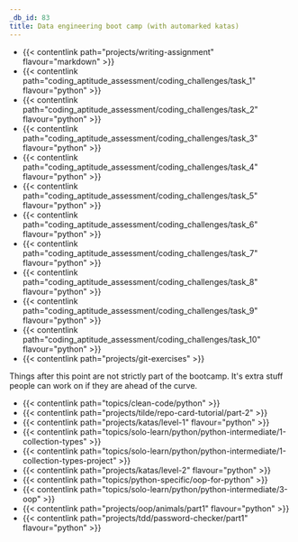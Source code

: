 ```yaml
---
_db_id: 83
title: Data engineering boot camp (with automarked katas)
---
```


- {{< contentlink path="projects/writing-assignment" flavour="markdown" >}}
- {{< contentlink path="coding_aptitude_assessment/coding_challenges/task_1" flavour="python" >}}
- {{< contentlink path="coding_aptitude_assessment/coding_challenges/task_2" flavour="python" >}}
- {{< contentlink path="coding_aptitude_assessment/coding_challenges/task_3" flavour="python" >}}
- {{< contentlink path="coding_aptitude_assessment/coding_challenges/task_4" flavour="python" >}}
- {{< contentlink path="coding_aptitude_assessment/coding_challenges/task_5" flavour="python" >}}
- {{< contentlink path="coding_aptitude_assessment/coding_challenges/task_6" flavour="python" >}}
- {{< contentlink path="coding_aptitude_assessment/coding_challenges/task_7" flavour="python" >}}
- {{< contentlink path="coding_aptitude_assessment/coding_challenges/task_8" flavour="python" >}}
- {{< contentlink path="coding_aptitude_assessment/coding_challenges/task_9" flavour="python" >}}
- {{< contentlink path="coding_aptitude_assessment/coding_challenges/task_10" flavour="python" >}}
- {{< contentlink path="projects/git-exercises" >}}

Things after this point are not strictly part of the bootcamp. It's extra stuff people can work on if they are ahead of the curve.

- {{< contentlink path="topics/clean-code/python" >}}
- {{< contentlink path="projects/tilde/repo-card-tutorial/part-2" >}}
- {{< contentlink path="projects/katas/level-1" flavour="python" >}}
- {{< contentlink path="topics/solo-learn/python/python-intermediate/1-collection-types" >}}
- {{< contentlink path="topics/solo-learn/python/python-intermediate/1-collection-types-project" >}}
- {{< contentlink path="projects/katas/level-2" flavour="python" >}}
- {{< contentlink path="topics/python-specific/oop-for-python" >}}
- {{< contentlink path="topics/solo-learn/python/python-intermediate/3-oop" >}}
- {{< contentlink path="projects/oop/animals/part1"  flavour="python" >}}
- {{< contentlink path="projects/tdd/password-checker/part1" flavour="python" >}}